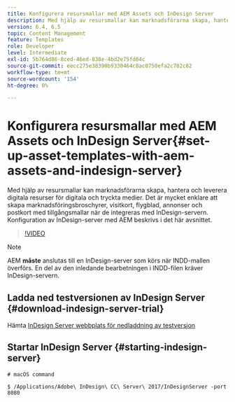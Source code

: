 ```yaml
---
title: Konfigurera resursmallar med AEM Assets och InDesign Server
description: Med hjälp av resursmallar kan marknadsförarna skapa, hantera och leverera digitala resurser för digitala och tryckta medier. Det är mycket enklare att skapa marknadsföringsbroschyrer, visitkort, flygblad, annonser och postkort med tillgångsmallar när de integreras med InDesign-servern. Konfiguration av InDesign-server med AEM beskrivs i det här avsnittet.
version: 6.4, 6.5
topic: Content Management
feature: Templates
role: Developer
level: Intermediate
exl-id: 5b764d86-8ced-46ed-838e-4bd2e75fd64c
source-git-commit: eecc275e38390b9330464c8ac0750efa2c702c82
workflow-type: tm+mt
source-wordcount: '154'
ht-degree: 0%

---
```


# Konfigurera resursmallar med AEM Assets och InDesign Server{#set-up-asset-templates-with-aem-assets-and-indesign-server}

Med hjälp av resursmallar kan marknadsförarna skapa, hantera och leverera digitala resurser för digitala och tryckta medier. Det är mycket enklare att skapa marknadsföringsbroschyrer, visitkort, flygblad, annonser och postkort med tillgångsmallar när de integreras med InDesign-servern. Konfiguration av InDesign-server med AEM beskrivs i det här avsnittet.

>[!VIDEO](https://video.tv.adobe.com/v/17069?quality=12&learn=on)

>[!NOTE]
>
>AEM **måste** anslutas till en InDesign-server som körs när INDD-mallen överförs. En del av den inledande bearbetningen i INDD-filen kräver InDesign-servern.

## Ladda ned testversionen av InDesign Server {#download-indesign-server-trial}

Hämta [InDesign Server webbplats för nedladdning av testversion](https://www.adobeprerelease.com/)

## Startar InDesign Server {#starting-indesign-server}

```shell
# macOS command

$ /Applications/Adobe\ InDesign\ CC\ Server\ 2017/InDesignServer -port 8080
```
